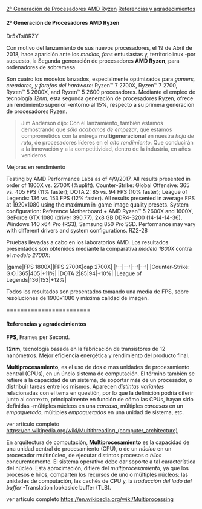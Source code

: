 [2ª Generación de Procesadores AMD Ryzen](#i1)
[Referencias y agradecimientos](#i99)

#### <a name="i1">2ª Generación de Procesadores AMD Ryzen</a> ####

Dr5xTsi8RZY

Con motivo del lanzamiento de sus nuevos procesadores, el 19 de Abril de 2018, hace aparición ante los _medios_, _fans_ entusiastas y, territoriolinux -por supuesto, la Segunda generación de procesadores __AMD Ryzen__, para ordenadores de sobremesa.

Son cuatro los modelos lanzados, especialmente optimizados para _gamers, creadores, y forofos del hardware_: Ryzen™ 7 2700X, Ryzen™ 7 2700, Ryzen™ 5 2600X, and Ryzen™ 5 2600 procesadores.
Mediante el empleo de tecnología _12nm_, esta segunda generación de procesadores Ryzen, ofrece un rendimiento superior -entorno al 15%, respecto a su primera generación de procesadores Ryzen.

> Jim Anderson dijo:
> Con el lanzamiento, también estamos demostrando que _sólo acabamos de empezar_, que estamos comprometidos con la entrega __multigeneracional__ en nuestra _hoja de ruta_, de procesadores líderes en el _alto rendimiento_. Que conducirán a la innovación y a la competitividad, dentro de la industria, en años venideros.

Mejoras en rendimiento

Testing by AMD Performance Labs as of 4/9/2017. All results presented in order of 1800X vs. 2700X (%uplift). Counter-Strike: Global Offensive: 365 vs. 405 FPS (11% faster); DOTA 2: 85 vs. 94 FPS (10% faster); League of Legends: 136 vs. 153 FPS (12% faster). All results presented in average FPS at 1920x1080 using the maximum in-game image quality presets. System configuration:  Reference Motherboard + AMD Ryzen™ 5 2600X and 1600X, GeForce GTX 1080 (driver 390.77), 2x8 GB DDR4-3200 (14-14-14-36), Windows 140 x64 Pro (RS3), Samsung 850 Pro SSD. Performance may vary with different drivers and system configurations. RZ2-28

Pruebas llevadas a cabo en los laboratorios AMD. Los resultados presentados son obtenidos mediante la comparativa _modelo 1800X_ contra el _modelo 2700X_:

|game|FPS 1800X||FPS 2700X|cap 2700X|
|:--|--:|--:|--:|
|Counter-Strike: G.O.|365|405|+11%|
|DOTA 2|85|94|+10%|
|League of Legends|136|153|+12%|

Todos los resultados son presentados tomando una media de FPS, sobre resoluciones de 1900x1080 y máxima calidad de imagen.


========================
#### <a name="i99">Referencias y agradecimientos</a> ####

__FPS__, Frames per Second.

__12nm__, tecnología basada en la fabricación de transistores de 12 nanómetros. Mejor eficiencia energética y rendimiento del producto final.

__Multiprocesamiento__, es el uso de dos o mas unidades de procesamiento central (CPUs), en un úncio sistema de computación. El término también se refiere a la capacidad de un sistema, de soportar más de un procesador, o distribuir tareas entre los mismos.
Aparecen _distintas variantes_ relacionadas con el tema en questión, por lo que la definición podría diferir junto al contexto, principalmente en función de cómo las CPUs, hayan sido definidas -múltiples núcleos en una _carcasa_, múltiples _carcasas_ en un _empaquetado_, múltiples _empaquetados_ en una unidad de sistema, etc.

ver artículo completo <https://en.wikipedia.org/wiki/Multithreading_(computer_architecture)>


En arquitectura de computación, __Multiprocesamiento__ es la capacidad de una unidad central de procesamiento (CPU), o de un _núcleo_ en un procesador multinúcleo, de ejecutar distintos procesos o _hilos_ concurentemente. El sistema operativo debe dar soporte a tal característica del núcleo.
Esta aproximación, difiere del _multiprocesamiento_, ya que los procesos e hilos, comparten los recursos de uno o múltiples núcleos: las unidades de computación, las cachés de CPU y, la _traducción del lado del buffer_ -Translation lookaside buffer (TLB).

ver artículo completo <https://en.wikipedia.org/wiki/Multiprocessing>


